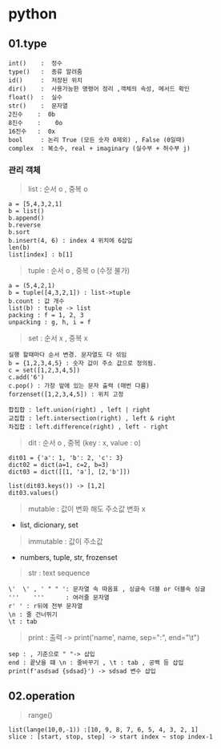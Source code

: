 # python 

## 01.type
```
int()    :  정수
type()   :  종류 알려줌
id()     :  저장된 위치
dir()    :  사용가능한 명령어 정리 ,객체의 속성, 메서드 확인
float()  :  실수 
str()    :  문자열
2진수    :  0b
8진수    :	0o
16진수   :  0x
bool     : 논리 True (모든 숫자 0제외) , False (0일때)
complex  : 복소수, real + imaginary (실수부 + 허수부 j)
```
### 관리 객체
> list : 순서 o , 중복 o
```
a = [5,4,3,2,1]
b = list()
b.append()
b.reverse
b.sort
b.insert(4, 6) : index 4 위치에 6삽입
len(b)
list[index] : b[1] 
```

> tuple : 순서 o , 중복 o (수정 불가)
```
a = (5,4,2,1)
b = tuple([4,3,2,1]) : list->tuple
b.count : 값 개수
list(b) : tuple -> list
packing : f = 1, 2, 3
unpacking : g, h, i = f
```

> set : 순서 x , 중복 x
```
실행 할때마다 순서 변경. 문자열도 다 섞임
b = {1,2,3,4,5} : 숫자 값이 주소 값으로 정의됨.
c = set([1,2,3,4,5]) 
c.add('6')
c.pop() : 가장 앞에 있는 문자 출력 (매번 다름)
forzenset([1,2,3,4,5]) : 위치 고정

합집합 : left.union(right) , left | right
교집합 : left.intersection(right) , left & right
차집합 : left.difference(right) , left - right
```

> dit : 순서 o , 중복 (key : x, value : o) 
```
dit01 = {'a': 1, 'b': 2, 'c': 3}
dict02 = dict(a=1, c=2, b=3)
dict03 = dict([[1, 'a'], [2,'b']])

list(dit03.keys()) -> [1,2]
dit03.values()
```

> mutable : 값이 변화 해도 주소값 변화 x 
- list, dicionary, set

> immutable : 값이 주소값
- numbers, tuple, str, frozenset

> str : text sequence
```
\'  \' , ' " " ': 문자열 속 따옴표 , 싱글속 더블 or 더블속 싱글 
'''    '''      : 여러줄 문자열 
r' ' : r뒤에 전부 문자열
\n : 줄 건너뛰기
\t : tab

```
> print : 출력 -> print('name', name, sep=":", end="\t")
```
sep : , 기준으로 " "-> 삽입
end : 끝낫을 떄 \n : 줄바꾸기 , \t : tab , 공백 등 삽입 
print(f'asdsad {sdsad}') -> sdsad 변수 삽입
```

## 02.operation
> range()
```
list(lange(10,0,-1)) :[10, 9, 8, 7, 6, 5, 4, 3, 2, 1]
slice : [start, stop, step] -> start index ~ stop index-1


```
